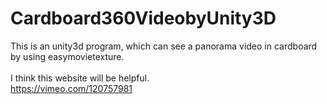 # Cardboard360VideobyUnity3D
This is an unity3d program, which can see a panorama video in cardboard by using easymovietexture.<br><br>
I think this website will be helpful.<br>
https://vimeo.com/120757981
